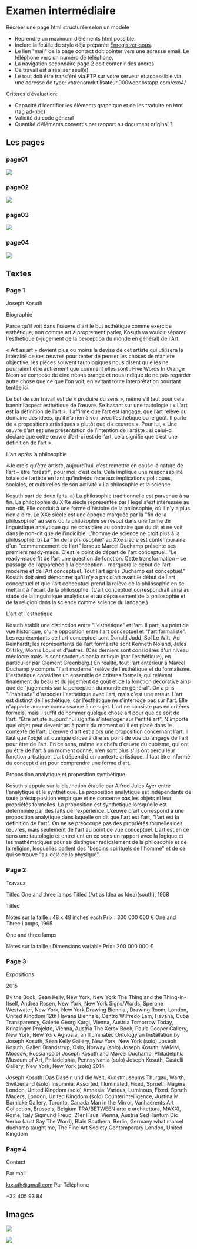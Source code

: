 <!-- toc -->

# Examen intermédiaire

Récréer une page html structurée selon un modèle

* Reprendre un maximum d’éléments html possible.
* Inclure la feuille de style déjà préparée [Enregistrer-sous](./assets/images/travail/main.css).
* Le lien "mail" de la page contact doit pointer vers une adresse email. Le téléphone vers un numéro de téléphone.
* La navigation secondaire page 2 doit contenir des ancres
* Ce travail est à réaliser seul(e)
* Le tout doit être transféré via FTP sur votre serveur et accessible via une adresse de type: votrenomdutilisateur.000webhostapp.com/exo4/

Critères d’évaluation:

* Capacité d’identifier les éléments graphique et de les traduire en html (tag ad-hoc)
* Validité du code général
* Quantité d’éléments convertis par rapport au document original ?

## Les pages

### page01

![](./assets/images/travail/page01.jpg)

### page02

![](./assets/images/travail/page02.jpg)

### page03

![](./assets/images/travail/page03.jpg)

### page04

![](./assets/images/travail/page04.jpg)

## Textes

### Page 1

Joseph Kosuth

Biographie

Parce qu'il voit dans l'œuvre d'art le but esthétique comme exercice esthétique, non comme art à proprement parler, Kosuth va vouloir séparer l'esthétique (=jugement de la perception du monde en général) de l'Art.

« Art as art » devient plus ou moins la devise de cet artiste qui utilisera la littéralité de ses œuvres pour tenter de penser les choses de manière objective, les pièces souvent tautologiques nous disent qu'elles ne pourraient être autrement que comment elles sont : Five Words In Orange Neon se compose de cinq néons orange et nous indique de ne pas regarder autre chose que ce que l'on voit, en évitant toute interprétation pourtant tentée ici.

Le but de son travail est de « produire du sens », même s’il faut pour cela bannir l’aspect esthétique de l’œuvre. Se basant sur une tautologie : « L’art est la définition de l’art », il affirme que l’art est langage, que l’art relève du domaine des idées, qu’il n’a rien à voir avec l’esthétique ou le goût. Il parle de « propositions artistiques » plutôt que d’« œuvres ». Pour lui, « Une œuvre d’art est une présentation de l’intention de l’artiste : si celui-ci déclare que cette œuvre d’art-ci est de l’art, cela signifie que c’est une définition de l’art ».

L'art après la philosophie

«Je crois qu’être artiste, aujourd’hui, c’est remettre en cause la nature de l’art – être “créatif”, pour moi, c’est cela. Cela implique une responsabilité totale de l’artiste en tant qu’individu face aux implications politiques, sociales, et culturelles de son activité.»
La philosophie et la science

Kosuth part de deux faits. a) La philosophie traditionnelle est parvenue à sa fin. La philosophie du XIXe siècle représentée par Hegel s'est intéressée au non-dit. Elle conduit à une forme d'histoire de la philosophie, où il n'y a plus rien à dire. Le XXe siècle est une époque marquée par la "fin de la philosophie" au sens où la philosophie se résout dans une forme de linguistique analytique qui ne considère au contraire que du dit et ne voit dans le non-dit que de l'indicible. L'homme de science ne croit plus à la philosophie. b) La "fin de la philosophie" au XXe siècle est contemporaine d'un "commencement de l'art" lorsque Marcel Duchamp présente ses premiers ready-made. C'est le point de départ de l'art conceptuel. "Le ready-made fit de l’art une question de fonction. Cette transformation – ce passage de l’apparence à la conception – marquera le début de l’art moderne et de l’Art conceptuel. Tout l’art après Duchamp est conceptuel." Kosuth doit ainsi démontrer qu'il n'y a pas d'art avant le début de l'art conceptuel et que l'art conceptuel prend la relève de la philosophie en se mettant à l'écart de la philosophie. (L'art conceptuel correspondrait ainsi au stade de la linguistique analytique et au dépassement de la philosophie et de la religion dans la science comme science du langage.)

L'art et l'esthétique

Kosuth établit une distinction entre "l'esthétique" et l'art. Il part, au point de vue historique, d'une opposition entre l'art conceptuel et "l'art formaliste". Les représentants de l'art conceptuel sont Donald Judd, Sol Le Witt, Ad Reinhardt; les représentants de l'art formaliste sont Kenneth Noland, Jules Olitsky, Morris Louis et d'autres. (Ces derniers sont considérés d'un niveau médiocre mais ils sont soutenus par la critique (par l'esthétique), en particulier par Clement Greenberg.) En réalité, tout l'art antérieur à Marcel Duchamp y compris "l'art moderne" relève de l'esthétique et du formalisme. L'esthétique considère un ensemble de critères formels, qui relèvent finalement du beau et du jugement de goût et de la fonction décorative ainsi que de "jugements sur la perception du monde en général". On a pris "l'habitude" d'associer l'esthétique avec l'art, mais c'est une erreur. L'art est distinct de l'esthétique, car l'esthétique ne s'interroge pas sur l'art. Elle n'apporte aucune connaissance à ce sujet. L'art ne consiste pas en critères formels, mais il suffit de nommer quelque chose art pour que ce soit de l'art. "Être artiste aujourd'hui signifie s'interroger sur l'entité art". N'importe quel objet peut devenir art à partir du moment où il est placé dans le contexte de l'art. L'œuvre d'art est alors une proposition concernant l'art. Il faut que l'objet ait quelque chose à dire au point de vue du langage de l'art pour être de l'art. En ce sens, même les chefs d'œuvre du cubisme, qui ont pu être de l'art à un moment donné, n'en sont plus s'ils ont perdu leur fonction artistique. L'art dépend d'un contexte artistique. Il faut être informé du concept d'art pour comprendre une forme d'art.

Proposition analytique et proposition synthétique

Kosuth s'appuie sur la distinction établie par Alfred Jules Ayer entre l'analytique et le synthétique. La proposition analytique est indépendante de toute présupposition empirique et ne concerne pas les objets ni leur propriétés formelles. La proposition est synthétique lorsqu'elle est déterminée par des faits de l'expérience. L'œuvre d'art correspond à une proposition analytique dans laquelle on dit que l'art est l'art, "l'art est la définition de l'art". On ne se préoccupe pas des propriétés formelles des œuvres, mais seulement de l'art au point de vue conceptuel. L'art est en ce sens une tautologie et entretient en ce sens un rapport avec la logique et les mathématiques pour se distinguer radicalement de la philosophie et de la religion, lesquelles parlent des "besoins spirituels de l'homme" et de ce qui se trouve "au-delà de la physique".

### Page 2

Travaux

Titled
One and three lamps
Titled (Art as Idea as Idea)(south), 1968

Titled

Notes sur la taille : 48 x 48 inches each
Prix : 300 000 000 €
One and Three Lamps, 1965

One and three lamps

Notes sur la taille : Dimensions variable
Prix : 200 000 000 €

### Page 3

Expositions

2015

By the Book, Sean Kelly, New York, New York
The Thing and the Thing-in-Itself, Andrea Rosen, New York, New York
Signs/Words, Sperone Westwater, New York, New York
Drawing Biennial, Drawing Room, London, United Kingdom
12th Havana Biennale, Centro Wilfredo Lam, Havana, Cuba
Transparency, Galerie Georg Kargl, Vienna, Austria
Tomorrow Today, Krinzinger Projekte, Vienna, Austria
The Xerox Book, Paula Cooper Gallery, New York, New York
Agnosia, an Illuminated Ontology an Installation by Joseph Kosuth, Sean Kelly Gallery, New York, New York (solo)
Joseph Kosuth, Galleri Brandstrup, Oslo, Norway (solo)
Joseph Kosuth, MAMM, Moscow, Russia (solo)
Joseph Kosuth and Marcel Duchamp, Philadelphia Museum of Art, Philadelphia, Pennsylvania (solo)
Joseph Kosuth, Castelli Gallery, New York, New York (solo)
2014

Joseph Kosuth: Das Dasein und die Welt, Kunstmuseums Thurgau, Warth, Switzerland (solo)
Insomnia: Assorted, Illuminated, Fixed, Sprueth Magers, London, United Kingdom (solo)
Amnesia: Various, Luminous, Fixed. Spruth Magers, London, United Kingdom (solo)
CounterIntelligence, Justina M. Barnicke Gallery, Toronto, Canada
Man in the Mirror, Vanhaerents Art Collection, Brussels, Belgium
TRA/BETWEEN arte e architettura, MAXXI, Rome, Italy
Sigmund Freud, 21er Haus, Vienna, Austria
Sed Tantum Dic Verbo (Just Say The Word), Blain Southern, Berlin, Germany
what marcel duchamp taught me, The Fine Art Society Contemporary London, United Kingdom

### Page 4

Contact

Par mail

kosuth@gmail.com
Par Téléphone

+32 405 93 84

## Images

![](./assets/images/travail/titled.png)

![](./assets/images/travail/one-and-three-lamps.png)

